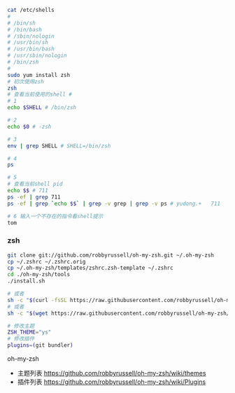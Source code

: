 ```bash
cat /etc/shells
#
# /bin/sh
# /bin/bash
# /sbin/nologin
# /usr/bin/sh
# /usr/bin/bash
# /usr/sbin/nologin
# /bin/zsh
#
sudo yum install zsh
# 初次使用zsh
zsh
# 查看当前使用的shell #
# 1
echo $SHELL # /bin/zsh

# 2
echo $0 # -zsh

# 3
env | grep SHELL # SHELL=/bin/zsh

# 4
ps

# 5
# 查看当前shell pid
echo $$ # 711
ps -ef | grep 711
ps -ef | grep `echo $$` | grep -v grep | grep -v ps # yudong.+   711   710  0 05:14 pts/0    00:00:00 -zsh

# 6 输入一个不存在的指令看shell提示
tom
```

### zsh
```bash
git clone git://github.com/robbyrussell/oh-my-zsh.git ~/.oh-my-zsh
cp ~/.zshrc ~/.zshrc.orig
cp ~/.oh-my-zsh/templates/zshrc.zsh-template ~/.zshrc 
cd ./oh-my-zsh/tools
./install.sh

# 或者
sh -c "$(curl -fsSL https://raw.githubusercontent.com/robbyrussell/oh-my-zsh/master/tools/install.sh)"
# 或者
sh -c "$(wget https://raw.githubusercontent.com/robbyrussell/oh-my-zsh/master/tools/install.sh -O -)"

# 修改主题
ZSH_THEME="ys"
# 修改插件
plugins=(git bundler)
```

oh-my-zsh 
  - 主题列表 https://github.com/robbyrussell/oh-my-zsh/wiki/themes
  - 插件列表 https://github.com/robbyrussell/oh-my-zsh/wiki/Plugins